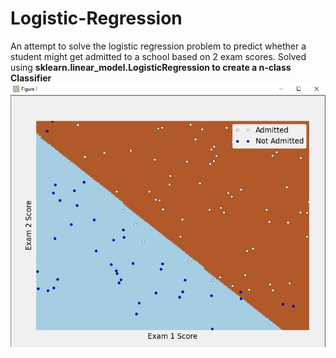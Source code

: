 # Logistic-Regression

An attempt to solve the logistic regression problem to predict whether a student might get admitted to a school based on 2 exam scores. Solved using <b>sklearn.linear_model.LogisticRegression to create a n-class Classifier</b>
![Logistic Regression Results](https://github.com/anish03/Logistic-Regression/blob/master/sklearn_logreg.jpg)


